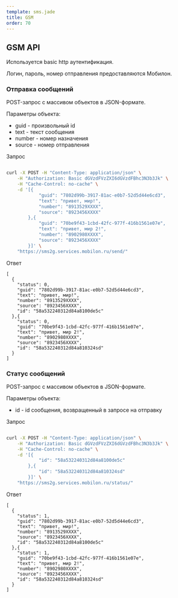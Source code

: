```yaml
--- 
template: sms.jade
title: GSM
order: 70
---
```


## GSM API

Используется basic http аутентификация.

Логин, пароль, номер отправления предоставляются Мобилон.


### Отправка сообщений

POST-запрос с массивом объектов в JSON-формате.

Параметры объекта:

- guid - произвольный id
- text - текст сообщения
- number - номер назначения
- source - номер отправления

Запрос

`````sh

curl -X POST -H "Content-Type: application/json" \
    -H "Authorization: Basic dGVzdFVzZXI6dGVzdFBhc3N3b3Jk" \
    -H "Cache-Control: no-cache" \
    -d '[{
            "guid": "7802d99b-3917-81ac-e0b7-52d5d44e6cd3",
            "text": "привет, мир!",
            "number": "8913529XXXX",
            "source": "8923456XXXX"
        },{
            "guid": "70be9f43-1cbd-42fc-977f-416b1561e07e",
            "text": "привет, мир 2!",
            "number": "8902980XXXX",
            "source": "8923456XXXX"
        }]' \
    "https://sms2g.services.mobilon.ru/send/"

`````

Ответ

`````
[
  {
    "status": 0,
    "guid": "7802d99b-3917-81ac-e0b7-52d5d44e6cd3",
    "text": "привет, мир!",
    "number": "8913529XXXX",
    "source": "8923456XXXX",
    "id": "58a532240312d84a8100de5c"
  },{
    "status": 0,
    "guid": "70be9f43-1cbd-42fc-977f-416b1561e07e",
    "text": "привет, мир 2!",
    "number": "8902980XXXX",
    "source": "8923456XXXX",
    "id": "58a532240312d84a810324sd"
  }
]

`````


### Статус сообщений

POST-запрос с массивом объектов в JSON-формате.

Параметры объекта:

- id - id сообщения, возвращенный в запросе на отправку

Запрос

`````sh

curl -X POST -H "Content-Type: application/json" \
    -H "Authorization: Basic dGVzdFVzZXI6dGVzdFBhc3N3b3Jk" \
    -H "Cache-Control: no-cache" \
    -d '[{
            "id": "58a532240312d84a8100de5c"
        },{
            "id": "58a532240312d84a810324sd"
        }]' \
    "https://sms2g.services.mobilon.ru/status/"

`````

Ответ

`````
[
  {
    "status": 1,
    "guid": "7802d99b-3917-81ac-e0b7-52d5d44e6cd3",
    "text": "привет, мир!",
    "number": "8913529XXXX",
    "source": "8923456XXXX",
    "id": "58a532240312d84a8100de5c"
  },{
    "status": 1,
    "guid": "70be9f43-1cbd-42fc-977f-416b1561e07e",
    "text": "привет, мир 2!",
    "number": "8902980XXXX",
    "source": "8923456XXXX",
    "id": "58a532240312d84a810324sd"
  }
]

`````